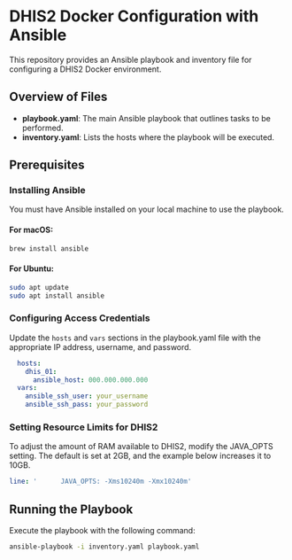 
# DHIS2 Docker Configuration with Ansible

This repository provides an Ansible playbook and inventory file for configuring a DHIS2 Docker environment.

## Overview of Files
- **playbook.yaml**: The main Ansible playbook that outlines tasks to be performed.
- **inventory.yaml**: Lists the hosts where the playbook will be executed.

## Prerequisites

### Installing Ansible

You must have Ansible installed on your local machine to use the playbook.

#### For macOS:
```bash
brew install ansible
```

#### For Ubuntu:
```bash
sudo apt update
sudo apt install ansible
```

### Configuring Access Credentials
Update the `hosts` and `vars` sections in the playbook.yaml file with the appropriate IP address, username, and password.

```yaml
  hosts:
    dhis_01:
      ansible_host: 000.000.000.000
  vars:
    ansible_ssh_user: your_username
    ansible_ssh_pass: your_password
```

### Setting Resource Limits for DHIS2
To adjust the amount of RAM available to DHIS2, modify the JAVA_OPTS setting. The default is set at 2GB, and the example below increases it to 10GB.

```yaml
line: '      JAVA_OPTS: -Xms10240m -Xmx10240m'
```

## Running the Playbook
Execute the playbook with the following command:

```bash
ansible-playbook -i inventory.yaml playbook.yaml
```
